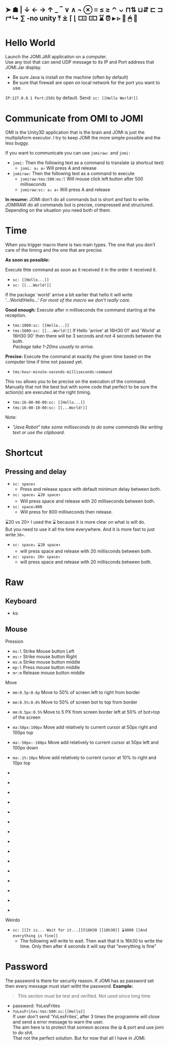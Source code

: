➤ ☗ | ↓ ← → ↑ _ ‾ ∨ ∧ ¬ ⊗ ≡ ≤ ≥ ⌃ ⌄ ⊓⇅ ⊔⇵ ⊏ ⊐ ↱↳ ∑ -no unity ⤒ ⤓ ⌈ ⌊ 🀲 🀸 ⌛ ⏰ ▸ ▹ 🐁 🖱 💾
---------------------------------------



# Hello World

Launch the JOMI.JAR application on a computer.  
Use any tool that can send UDP message to its IP and Port address that JOMI.Jar display.  

- Be sure Java is install on the machine (often by default)
- Be sure that firewall are open on local network for the port you want to use.

`IP:127.0.0.1 Port:2501` by default.
Send: `sc: [[Hello World!]]`


# Communicate from OMI to JOMI
OMI is the Unity3D application that is the brain and JOMI is just the multiplaform executor.
I try to keep JOMI the more simple possible and the less buggy.

If you want to communicate you can use `jomiraw:` and `jomi:`

- `jomi:` Then the following text as a command to translate (a shortcut text)
  -  `jomi: a↓ a↑` Will press A and release
- `jomiraw:` Then the following text as a command to execute
  - `jomiraw:tms:500:ms:l` Will mouse click left button after 500 milliseconds
  - `jomiraw:sc: a↓ a↑` Will press A and release

**In resume:**
JOMI don't do all commands but is short and fast to write.
JOMIRAW do all commands but is precise, compressed and structured. 
Depending on the situation you need both of them.


# Time

When you trigger macro there is two main types.
The one that you don't care of the timing and the one that are precise.


**As soon as possible:**  

Execute thte command as soon as it received it in the order it received it.  
- `sc: [[Hello...]]`
- `sc: [[...World!]]`

If the package 'world' arrive a bit earlier that hello it will write '...World!Hello...'
_For most of the macro we don't really care._

**Good enough:**
Execute after n milliseconds the command starting at the reception.  
- `tms:1000:sc: [[Hello...]]`
- `tms:5000:sc: [[...World!]]`
If Hello 'arrive' at 16H30 01' and 'World' at 16H30 00' then there will be 3 seconds and not 4 seconds between the both.  
_Package take 1-20ms usually to arrive._  


**Precise:**
Execute the command at exactly the given time based on the computer time if time not passed yet.  
- `tms:hour-minute-seconds-milliseconds:command`  

This `tms` allows you to be precise on the execution of the command.
Manually that not the best but with some code that perfect to be sure the action(s) are executed at the right timing.
- `tms:16-00-00-00:sc: [[Hello...]]`
- `tms:16-00-10-00:sc: [[...World!]]`

Note:
- _"Java Robot" take some milliseconds to do some commands like writing text or use the clipboard._


# Shortcut

## Pressing and delay
- `sc: space↕` 
  - Press and release space with default minimum delay between both. 
- `sc: space↓ ⌛20 space↑` 
  - Will press space and release with 20 milliseconds between both. 
- `sc: space↓800` 
  - Will press for 800 milliseconds then release. 




⌛20 vs 20> I used the ⌛ because it is more clear on what is will do.   
But you need to use it all the time everywhere. And it is more fast to just write `30>`.  
- `sc: space↓ ⌛20 space↑` 
  - will press space and release with 20 millisconds between both. 
- `sc: space↓ 20> space↑`
  - will press space and release with 20 millisconds between both. 

# Raw
## Keyboard
- ks: 
## Mouse

Pression  
- `ms:l` Strike Mouse button Left
- `ms:r` Strike mouse button Right
- `ms:m` Strike mouse button middle
- `mp:l` Press mouse button middle
- `mr:m` Release mouse button middle

Move  
- `mm:0.5p:0.6p` Move to 50% of screen left to right from border 
- `mm:0.5%:0.6%` Move to 50% of screen bot to top from border
- `mm:0.5px:0.5%` Move to 5 PX from screen border left at 50% of bot>top of the screen
- `ma:50px:100px` Move add relatively to current cursor at 50px right and 100px top
- `ma:-50px:-100px` Move add relatively to current cursor at 50px  left and 100px down
- `ma:.1%:10px` Move add relatively to current cursor at 10% to right and 10px top


- ` `
- ` `
- ` `
- ` `
- ` `
- ` `
- ` `
- ` `
- ` `
- ` `
- ` `
- ` `
- ` `
- ` `
- ` `

Weirdo
- `sc: [[It is... Wait for it...]]⏰16H30 [[16h30]] ⌛4000 [[And everything is fine]]`
  - The following will write to wait. Then wait that it is 16h30 to write the time. Only then after 4 seconds it will say that "everything is fine"


# Password

The password is there for security reason.
If JOMI has as password set then every message must start witht the password.
**Example:**
> This section must be test and verified. Not used since long time
- password: YoLesFrites
- `YoLesFrites:tms:500:sc:[[Hello]]`  
If user don't send 'YoLesFrites', after 3 times the programme will close and send a error message to warn the user.  
The aim here is to protect that someon access the ip & port and use jomi to do shit.  
That not the perfect solution. But for now that all I have in JOMI.  
